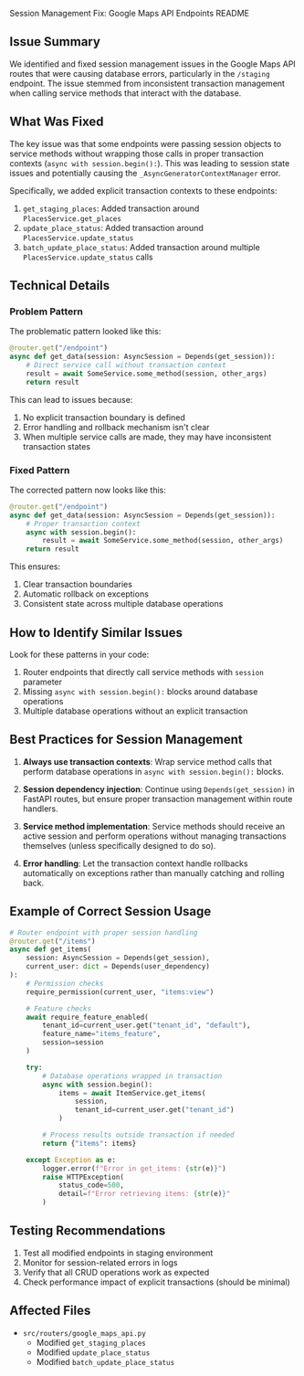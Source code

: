 Session Management Fix: Google Maps API Endpoints README

## Issue Summary

We identified and fixed session management issues in the Google Maps API routes that were causing database errors, particularly in the `/staging` endpoint. The issue stemmed from inconsistent transaction management when calling service methods that interact with the database.

## What Was Fixed

The key issue was that some endpoints were passing session objects to service methods without wrapping those calls in proper transaction contexts (`async with session.begin():`). This was leading to session state issues and potentially causing the `_AsyncGeneratorContextManager` error.

Specifically, we added explicit transaction contexts to these endpoints:

1. `get_staging_places`: Added transaction around `PlacesService.get_places`
2. `update_place_status`: Added transaction around `PlacesService.update_status`
3. `batch_update_place_status`: Added transaction around multiple `PlacesService.update_status` calls

## Technical Details

### Problem Pattern

The problematic pattern looked like this:

```python
@router.get("/endpoint")
async def get_data(session: AsyncSession = Depends(get_session)):
    # Direct service call without transaction context
    result = await SomeService.some_method(session, other_args)
    return result
```

This can lead to issues because:

1. No explicit transaction boundary is defined
2. Error handling and rollback mechanism isn't clear
3. When multiple service calls are made, they may have inconsistent transaction states

### Fixed Pattern

The corrected pattern now looks like this:

```python
@router.get("/endpoint")
async def get_data(session: AsyncSession = Depends(get_session)):
    # Proper transaction context
    async with session.begin():
        result = await SomeService.some_method(session, other_args)
    return result
```

This ensures:

1. Clear transaction boundaries
2. Automatic rollback on exceptions
3. Consistent state across multiple database operations

## How to Identify Similar Issues

Look for these patterns in your code:

1. Router endpoints that directly call service methods with `session` parameter
2. Missing `async with session.begin():` blocks around database operations
3. Multiple database operations without an explicit transaction

## Best Practices for Session Management

1. **Always use transaction contexts**: Wrap service method calls that perform database operations in `async with session.begin():` blocks.

2. **Session dependency injection**: Continue using `Depends(get_session)` in FastAPI routes, but ensure proper transaction management within route handlers.

3. **Service method implementation**: Service methods should receive an active session and perform operations without managing transactions themselves (unless specifically designed to do so).

4. **Error handling**: Let the transaction context handle rollbacks automatically on exceptions rather than manually catching and rolling back.

## Example of Correct Session Usage

```python
# Router endpoint with proper session handling
@router.get("/items")
async def get_items(
    session: AsyncSession = Depends(get_session),
    current_user: dict = Depends(user_dependency)
):
    # Permission checks
    require_permission(current_user, "items:view")

    # Feature checks
    await require_feature_enabled(
        tenant_id=current_user.get("tenant_id", "default"),
        feature_name="items_feature",
        session=session
    )

    try:
        # Database operations wrapped in transaction
        async with session.begin():
            items = await ItemService.get_items(
                session,
                tenant_id=current_user.get("tenant_id")
            )

        # Process results outside transaction if needed
        return {"items": items}

    except Exception as e:
        logger.error(f"Error in get_items: {str(e)}")
        raise HTTPException(
            status_code=500,
            detail=f"Error retrieving items: {str(e)}"
        )
```

## Testing Recommendations

1. Test all modified endpoints in staging environment
2. Monitor for session-related errors in logs
3. Verify that all CRUD operations work as expected
4. Check performance impact of explicit transactions (should be minimal)

## Affected Files

- `src/routers/google_maps_api.py`
  - Modified `get_staging_places`
  - Modified `update_place_status`
  - Modified `batch_update_place_status`

